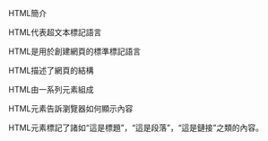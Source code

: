 HTML簡介

HTML代表超文本標記語言

HTML是用於創建網頁的標準標記語言

HTML描述了網頁的結構

HTML由一系列元素組成

HTML元素告訴瀏覽器如何顯示內容

HTML元素標記了諸如“這是標題”，“這是段落”，“這是鏈接”之類的內容。


